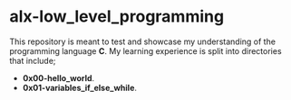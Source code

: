 # alx-low_level_programming
This repository is meant to test and showcase my understanding of the programming language __C__. My learning experience is split into directories that include;
- __0x00-hello_world__. 
- __0x01-variables_if_else_while__.